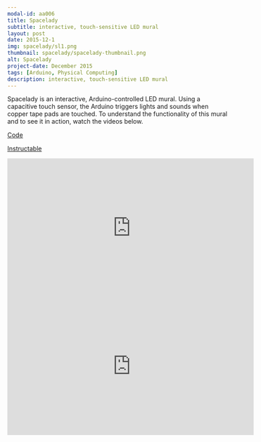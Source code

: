 ```yaml
---
modal-id: aa006
title: Spacelady
subtitle: interactive, touch-sensitive LED mural
layout: post
date: 2015-12-1
img: spacelady/sl1.png
thumbnail: spacelady/spacelady-thumbnail.png
alt: Spacelady
project-date: December 2015
tags: [Arduino, Physical Computing]
description: interactive, touch-sensitive LED mural
---
```


Spacelady is an interactive, Arduino-controlled LED mural. Using a capacitive touch sensor, the Arduino triggers lights and sounds when copper tape pads are touched. To understand the functionality of this mural and to see it in action, watch the videos below.

[Code](https://github.com/jdeboi/Spacelady)

[Instructable](http://www.instructables.com/id/Interactive-Arduino-Mural/)

<div class="embed-responsive embed-responsive-16by9">
<iframe width="560" height="315" src="https://www.youtube.com/embed/kHBFIoMcDd8" frameborder="0" allow="autoplay; encrypted-media" allowfullscreen></iframe>
</div>

<div class="embed-responsive embed-responsive-16by9">
<iframe width="560" height="315" src="https://www.youtube.com/embed/wfxt3pCKU1w" frameborder="0" allow="autoplay; encrypted-media" allowfullscreen></iframe>
</div>
